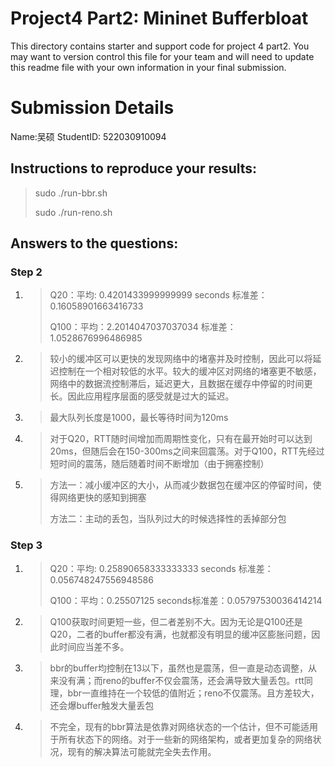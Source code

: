 # Project4 Part2: Mininet Bufferbloat

This directory contains starter and support code for project 4 part2. You may want to
version control this file for your team and will need to update this readme file
with your own information in your final submission.

# Submission Details

Name:吴硕
StudentID: 522030910094

## Instructions to reproduce your results:
  > sudo ./run-bbr.sh
  >
  > sudo ./run-reno.sh

## Answers to the questions:

### Step 2
  1. > Q20：平均: 0.4201433999999999 seconds 标准差：0.16058901663416733
     >
     > Q100：平均：2.2014047037037034 标准差：1.0528676996486985
  2. > 较小的缓冲区可以更快的发现网络中的堵塞并及时控制，因此可以将延迟控制在一个相对较低的水平。较大的缓冲区对网络的堵塞更不敏感，网络中的数据流控制滞后，延迟更大，且数据在缓存中停留的时间更长。因此应用程序层面的感受就是过大的延迟。
  3. > 最大队列长度是1000，最长等待时间为120ms
  4. > 对于Q20，RTT随时间增加而周期性变化，只有在最开始时可以达到20ms，但随后会在150-300ms之间来回震荡。对于Q100，RTT先经过短时间的震荡，随后随着时间不断增加（由于拥塞控制）
  5. > 方法一：减小缓冲区的大小，从而减少数据包在缓冲区的停留时间，使得网络更快的感知到拥塞
     >
     > 方法二：主动的丢包，当队列过大的时候选择性的丢掉部分包

### Step 3
  1. > Q20：平均: 0.25890658333333333 seconds 标准差：0.056748247556948586
     >
     > Q100：平均：0.25507125 seconds标准差：0.05797530036414214
  2. > Q100获取时间更短一些，但二者差别不大。因为无论是Q100还是Q20，二者的buffer都没有满，也就都没有明显的缓冲区膨胀问题，因此时间应当差不多。
  3. > bbr的buffer均控制在13以下，虽然也是震荡，但一直是动态调整，从来没有满；而reno的buffer不仅会震荡，还会满导致大量丢包。rtt同理，bbr一直维持在一个较低的值附近；reno不仅震荡。且方差较大，还会爆buffer触发大量丢包
  4. > 不完全，现有的bbr算法是依靠对网络状态的一个估计，但不可能适用于所有状态下的网络。对于一些新的网络架构，或者更加复杂的网络状况，现有的解决算法可能就完全失去作用。
